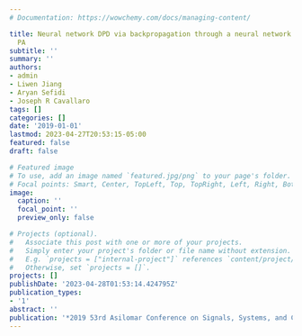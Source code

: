```yaml
---
# Documentation: https://wowchemy.com/docs/managing-content/

title: Neural network DPD via backpropagation through a neural network model of the
  PA
subtitle: ''
summary: ''
authors:
- admin
- Liwen Jiang
- Aryan Sefidi
- Joseph R Cavallaro
tags: []
categories: []
date: '2019-01-01'
lastmod: 2023-04-27T20:53:15-05:00
featured: false
draft: false

# Featured image
# To use, add an image named `featured.jpg/png` to your page's folder.
# Focal points: Smart, Center, TopLeft, Top, TopRight, Left, Right, BottomLeft, Bottom, BottomRight.
image:
  caption: ''
  focal_point: ''
  preview_only: false

# Projects (optional).
#   Associate this post with one or more of your projects.
#   Simply enter your project's folder or file name without extension.
#   E.g. `projects = ["internal-project"]` references `content/project/deep-learning/index.md`.
#   Otherwise, set `projects = []`.
projects: []
publishDate: '2023-04-28T01:53:14.424795Z'
publication_types:
- '1'
abstract: ''
publication: '*2019 53rd Asilomar Conference on Signals, Systems, and Computers*'
---
```

